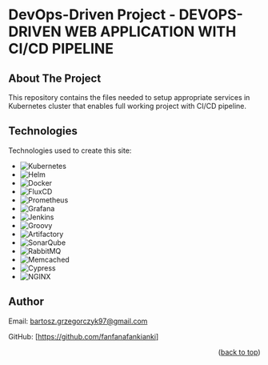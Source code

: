 # DevOps-Driven Project - DEVOPS-DRIVEN WEB APPLICATION WITH CI/CD PIPELINE
<a name="readme-top"></a>
<!-- ABOUT THE PROJECT -->
## About The Project

This repository contains the files needed to setup appropriate services in Kubernetes cluster that enables full working project with CI/CD pipeline.

<!-- TECHNOLOGIES -->
## Technologies

Technologies used to create this site:
* ![Kubernetes](https://img.shields.io/badge/Kubernetes-326CE5?style=for-the-badge&logo=kubernetes&logoColor=white)
* ![Helm](https://img.shields.io/badge/Helm-0F1689?style=for-the-badge&logo=helm&logoColor=white)
* ![Docker](https://img.shields.io/badge/Docker-2496ED?style=for-the-badge&logo=docker&logoColor=white)
* ![FluxCD](https://img.shields.io/badge/FluxCD-000000?style=for-the-badge&logo=flux&logoColor=white)
* ![Prometheus](https://img.shields.io/badge/Prometheus-E6522C?style=for-the-badge&logo=prometheus&logoColor=white)
* ![Grafana](https://img.shields.io/badge/Grafana-F46800?style=for-the-badge&logo=grafana&logoColor=white)
* ![Jenkins](https://img.shields.io/badge/Jenkins-D24939?style=for-the-badge&logo=jenkins&logoColor=white)
* ![Groovy](https://img.shields.io/badge/Groovy-4298B8?style=for-the-badge&logo=apache%20groovy&logoColor=white)
* ![Artifactory](https://img.shields.io/badge/Artifactory-FF6C37?style=for-the-badge&logo=jfrog&logoColor=white)
* ![SonarQube](https://img.shields.io/badge/SonarQube-4E9BCD?style=for-the-badge&logo=sonarqube&logoColor=white)
* ![RabbitMQ](https://img.shields.io/badge/RabbitMQ-FF6600?style=for-the-badge&logo=rabbitmq&logoColor=white)
* ![Memcached](https://img.shields.io/badge/Memcached-339933?style=for-the-badge&logo=memcached&logoColor=white)
* ![Cypress](https://img.shields.io/badge/Cypress-17202C?style=for-the-badge&logo=cypress&logoColor=white)
* ![NGINX](https://img.shields.io/badge/NGINX-009639?style=for-the-badge&logo=nginx&logoColor=white)

  
<!-- AUTHOR -->
## Author

Email: bartosz.grzegorczyk97@gmail.com

GitHub: [https://github.com/fanfanafankianki]

<p align="right">(<a href="#readme-top">back to top</a>)</p>
